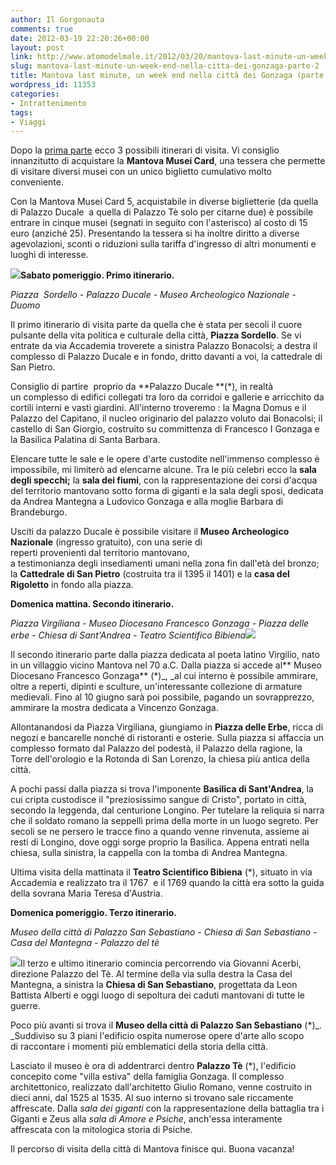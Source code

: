 ```yaml
---
author: Il Gorgonauta
comments: true
date: 2012-03-19 22:20:26+00:00
layout: post
link: http://www.atomodelmale.it/2012/03/20/mantova-last-minute-un-week-end-nella-citta-dei-gonzaga-parte-2/
slug: mantova-last-minute-un-week-end-nella-citta-dei-gonzaga-parte-2
title: Mantova last minute, un week end nella città dei Gonzaga (parte 2).
wordpress_id: 11353
categories:
- Intrattenimento
tags:
- Viaggi
---
```


Dopo la [prima parte](http://www.atomodelmale.it/2012/03/16/mantova-last-minute-un-week-end-nella-citta-dei-gonzaga-parte-1/) ecco 3 possibili itinerari di visita. Vi consiglio innanzitutto di acquistare la **Mantova Musei Card**, una tessera che permette di visitare diversi musei con un unico biglietto cumulativo molto conveniente.

Con la Mantova Musei Card 5, acquistabile in diverse biglietterie (da quella di Palazzo Ducale  a quella di Palazzo Tè solo per citarne due) è possibile entrare in cinque musei (segnati in seguito con l'asterisco) al costo di 15 euro (anziché 25). Presentando la tessera si ha inoltre diritto a diverse agevolazioni, sconti o riduzioni sulla tariffa d'ingresso di altri monumenti e luoghi di interesse.

**[![](http://www.atomodelmale.it/wp-content/uploads/2012/03/piazza-sordello-mantova-300x225.jpg)](http://www.atomodelmale.it/wp-content/uploads/2012/03/piazza-sordello-mantova.jpg)Sabato pomeriggio. Primo itinerario.**

_Piazza  Sordello - Palazzo Ducale - Museo Archeologico Nazionale - Duomo_

Il primo itinerario di visita parte da quella che è stata per secoli il cuore pulsante della vita politica e culturale della città, **Piazza Sordello**. Se vi entrate da via Accademia troverete a sinistra Palazzo Bonacolsi; a destra il complesso di Palazzo Ducale e in fondo, dritto davanti a voi, la cattedrale di San Pietro.

Consiglio di partire  proprio da **Palazzo Ducale **(*), in realtà un complesso di edifici collegati tra loro da corridoi e gallerie e arricchito da cortili interni e vasti giardini. All'interno troveremo : la Magna Domus e il Palazzo del Capitano, il nucleo originario del palazzo voluto dai Bonacolsi; il castello di San Giorgio, costruito su committenza di Francesco I Gonzaga e la Basilica Palatina di Santa Barbara.


Elencare tutte le sale e le opere d'arte custodite nell'immenso complesso è impossibile, mi limiterò ad elencarne alcune. Tra le più celebri ecco la **sala degli specchi;** la **sala dei fiumi**, con la rappresentazione dei corsi d'acqua del territorio mantovano sotto forma di giganti e la sala degli sposi, dedicata da Andrea Mantegna a Ludovico Gonzaga e alla moglie Barbara di Brandeburgo.

Usciti da palazzo Ducale è possibile visitare il **Museo Archeologico Nazionale** (ingresso gratuito), con una serie di reperti provenienti dal territorio mantovano, a testimonianza degli insediamenti umani nella zona fin dall'età del bronzo; la **Cattedrale di San Pietro** (costruita tra il 1395 il 1401) e la **casa del Rigoletto** in fondo alla piazza.

**Domenica mattina. Secondo itinerario.**

_Piazza Virgiliana - Museo Diocesano Francesco Gonzaga - Piazza delle erbe - Chiesa di Sant'Andrea - Teatro Scientifico Bibiena[![](http://www.atomodelmale.it/wp-content/uploads/2012/03/IMG_0368-224x300.jpg)](http://www.atomodelmale.it/wp-content/uploads/2012/03/IMG_0368.jpg)_

Il secondo itinerario parte dalla piazza dedicata al poeta latino Virgilio, nato in un villaggio vicino Mantova nel 70 a.C. Dalla piazza si accede al** Museo Diocesano Francesco Gonzaga** (*)_, _al cui interno è possibile ammirare, oltre a reperti, dipinti e sculture, un'interessante collezione di armature medievali. Fino al 10 giugno sarà poi possibile, pagando un sovrapprezzo, ammirare la mostra dedicata a Vincenzo Gonzaga.

Allontanandosi da Piazza Virgiliana, giungiamo in **Piazza delle Erbe**, ricca di negozi e bancarelle nonché di ristoranti e osterie. Sulla piazza si affaccia un complesso formato dal Palazzo del podestà, il Palazzo della ragione, la Torre dell'orologio e la Rotonda di San Lorenzo, la chiesa più antica della città.

A pochi passi dalla piazza si trova l'imponente **Basilica di Sant'Andrea**, la cui cripta custodisce il "preziosissimo sangue di Cristo", portato in città, secondo la leggenda, dal centurione Longino. Per tutelare la reliquia si narra che il soldato romano la seppellì prima della morte in un luogo segreto. Per secoli se ne persero le tracce fino a quando venne rinvenuta, assieme ai resti di Longino, dove oggi sorge proprio la Basilica. Appena entrati nella chiesa, sulla sinistra, la cappella con la tomba di Andrea Mantegna.

Ultima visita della mattinata il **Teatro Scientifico Bibiena** (*), situato in via Accademia e realizzato tra il 1767  e il 1769 quando la città era sotto la guida della sovrana Maria Teresa d'Austria.

**Domenica pomeriggio. Terzo itinerario.**

_Museo della città di Palazzo San Sebastiano - Chiesa di San Sebastiano - Casa del Mantegna - Palazzo del tè_

[![](http://www.atomodelmale.it/wp-content/uploads/2012/03/Palazzo-Te-Mantova-300x206.jpg)](http://www.atomodelmale.it/wp-content/uploads/2012/03/Palazzo-Te-Mantova.jpg)Il terzo e ultimo itinerario comincia percorrendo via Giovanni Acerbi, direzione Palazzo del Tè. Al termine della via sulla destra la Casa del Mantegna, a sinistra la **Chiesa di San Sebastiano**, progettata da Leon Battista Alberti e oggi luogo di sepoltura dei caduti mantovani di tutte le guerre.

Poco più avanti si trova il **Museo della città di Palazzo San Sebastiano** (*)_. _Suddiviso su 3 piani l'edificio ospita numerose opere d'arte allo scopo di raccontare i momenti più emblematici della storia della città.

Lasciato il museo è ora di addentrarci dentro **Palazzo Tè** (*), l'edificio concepito come "villa estiva" della famiglia Gonzaga. Il complesso architettonico, realizzato dall'architetto Giulio Romano, venne costruito in dieci anni, dal 1525 al 1535. Al suo interno si trovano sale riccamente affrescate. Dalla _sala dei giganti_ con la rappresentazione della battaglia tra i Giganti e Zeus alla _sala di Amore e Psiche_, anch'essa interamente affrescata con la mitologica storia di Psiche.

Il percorso di visita della città di Mantova finisce qui. Buona vacanza!
